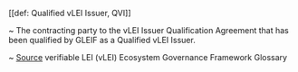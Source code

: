 [[def: Qualified vLEI Issuer, QVI]]

~ The contracting party to the vLEI Issuer Qualification Agreement that has been qualified by GLEIF as a Qualified vLEI Issuer.

~ [Source](https://www.gleif.org/vlei/introducing-the-vlei-ecosystem-governance-framework/2023-12-15_vlei-egf-v2.0-glossary_v1.3_final.pdf) verifiable LEI (vLEI) Ecosystem Governance Framework Glossary

